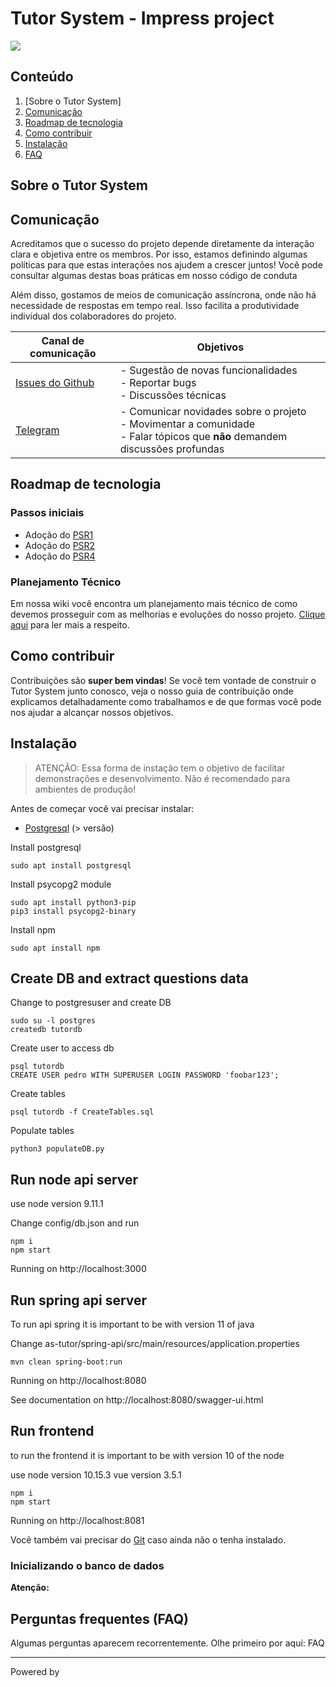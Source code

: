 # Tutor System - Impress project

![](http://gaips.inesc-id.pt/sapient/wp-content/uploads/2014/11/logo_inesc.png)

## Conteúdo

1. [Sobre o Tutor System]
2. [Comunicação](#comunicação)
3. [Roadmap de tecnologia](#roadmap-de-tecnologia)
4. [Como contribuir](#como-contribuir)
5. [Instalação](#instalação)
6. [FAQ](#perguntas-frequentes-(FAQ))

## Sobre o Tutor System

## Comunicação

Acreditamos que o sucesso do projeto depende diretamente da interação clara e
objetiva entre os membros. Por isso, estamos definindo algumas
políticas para que estas interações nos ajudem a crescer juntos! Você pode
consultar algumas destas boas práticas em nosso código de conduta 

Além disso, gostamos de meios de comunicação assíncrona, onde não há necessidade de
respostas em tempo real. Isso facilita a produtividade individual dos
colaboradores do projeto.

| Canal de comunicação | Objetivos |
|----------------------|-----------|
| [Issues do Github](https://github.com/socialsoftware/as-tutor/issues) | - Sugestão de novas funcionalidades<br> - Reportar bugs<br> - Discussões técnicas |
| [Telegram](https:// ) | - Comunicar novidades sobre o projeto<br> - Movimentar a comunidade<br>  - Falar tópicos que **não** demandem discussões profundas |


## Roadmap de tecnologia

### Passos iniciais

- Adoção do [PSR1](https://)
- Adoção do [PSR2](https://)
- Adoção do [PSR4](https://)

### Planejamento Técnico

Em nossa wiki você encontra um planejamento mais técnico de como devemos
prosseguir com as melhorias e evoluções do nosso projeto.
[Clique aqui](https://github.com/)
para ler mais a respeito.

## Como contribuir

Contribuições são **super bem vindas**! Se você tem vontade de construir o
Tutor System junto conosco, veja o nosso guia de contribuição
onde explicamos detalhadamente como trabalhamos e de que formas você pode nos
ajudar a alcançar nossos objetivos.

## Instalação

> ATENÇÃO: Essa forma de instação tem o objetivo de facilitar demonstrações e desenvolvimento. Não é recomendado para ambientes de produção!

Antes de começar você vai precisar instalar:

- [Postgresql](https://www.postgresql.org/) (> versão)

Install postgresql

```
sudo apt install postgresql
```
Install psycopg2 module

```
sudo apt install python3-pip
pip3 install psycopg2-binary
```

Install npm

```
sudo apt install npm
```
## Create DB and extract questions data


Change to postgresuser and create DB
```
sudo su -l postgres
createdb tutordb
```

Create user to access db
```
psql tutordb
CREATE USER pedro WITH SUPERUSER LOGIN PASSWORD 'foobar123';
```

Create tables
```
psql tutordb -f CreateTables.sql
```
 
Populate tables
```
python3 populateDB.py
```

## Run node api server

use node version 9.11.1

Change config/db.json and run

```
npm i
npm start
```

Running on http://localhost:3000

## Run spring api server

To run api spring it is important to be with version 11 of java

Change as-tutor/spring-api/src/main/resources/application.properties

```
mvn clean spring-boot:run
```
Running on http://localhost:8080

See documentation on http://localhost:8080/swagger-ui.html

## Run frontend

to run the frontend it is important to be with version 10 of the node

use node version 10.15.3
vue version 3.5.1

```
npm i
npm start
```

Running on http://localhost:8081

Você também vai precisar do [Git](https://git-scm.com/downloads) caso ainda não
o tenha instalado.

### Inicializando o banco de dados

**Atenção:**

## Perguntas frequentes (FAQ)

Algumas perguntas aparecem recorrentemente. Olhe primeiro por aqui: FAQ

---

Powered by 

